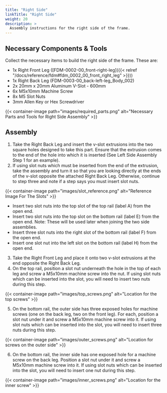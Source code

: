 ```yaml
---
title: "Right Side"
linkTitle: "Right Side"
weight: 20
description: >
  Assembly instructions for the right side of the frame.
---
```


## Necessary Components & Tools

Collect the necessary items to build the right side of the frame. These are:

* 1x Right Front Leg ([FDM-0002-00_front-right-leg]({{< relref "/docs/reference/fdm#fdm_0002_00_front_right_leg" >}}))
* 1x Right Back Leg (FDM-0003-00_back-left-leg_Body_002)
* 2x 20mm x 20mm Aluminum V-Slot - 600mm
* 6x M5x10mm Machine Screw
* 8x M5 Slot Nuts
* 3mm Allen Key or Hex Screwdriver

{{< container-image path="images/required_parts.png" alt="Necessary Parts and Tools for Right Side Assembly" >}}

## Assembly

1. Take the Right Back Leg and insert the v-slot extrusions into the two square holes designed to take this part. Ensure that the extrusion comes to the end of the hole into which it is inserted (See Left Side Assembly Step 1 for an example).
2. If using slot nuts which must be inserted from the end of the extrusion, take the assembly and turn it so that you are looking directly at the ends of the v-slot opposite the attached Right Back Leg. Otherwise, continue to step three and note if a step says you must insert slot nuts.

{{< container-image path="images/slot_reference.png" alt="Reference Image For The Slots" >}}

* Insert two slot nuts into the top slot of the top rail (label A) from the open end.
* Insert two slot nuts into the top slot on the bottom rail (label E) from the open end. Note: These will be used later when joining the two side assemblies.
* Insert three slot nuts into the right slot of the bottom rail (label F) from the open end.
* Insert one slot nut into the left slot on the bottom rail (label H) from the open end.

3. Take the Right Front Leg and place it onto two v-slot extrusions at the end opposite the Right Back Leg.
4. On the top rail, position a slot nut underneath the hole in the top of each leg and screw a M5x10mm machine screw into the nut. If using slot nuts which can be inserted into the slot, you will need to insert two nuts during this step.

{{< container-image path="images/top_screws.png" alt="Location for the top screws" >}}

5. On the bottom rail, the outer side has three exposed holes for machine screws (one on the back leg, two on the front leg). For each, position a slot nut under it and screw a M5x10mm machine screw into it. If using slot nuts which can be inserted into the slot, you will need to insert three nuts during this step.

{{< container-image path="images/outer_screws.png" alt="Location for screws on the outer side" >}}

6. On the bottom rail, the inner side has one exposed hole for a machine screw on the back leg. Position a slot nut under it and screw a M5x10mm machine screw into it. If using slot nuts which can be inserted into the slot, you will need to insert one nut during this step.

{{< container-image path="images/inner_screws.png" alt="Location for the inner screw" >}}


